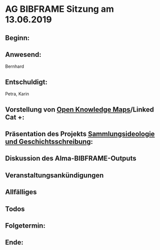 # AG BIBFRAME Sitzung am 13.06.2019

## Beginn:

## Anwesend:
Bernhard
## Entschuldigt:
Petra, Karin

## Vorstellung von [Open Knowledge Maps](https://openknowledgemaps.org/)/Linked Cat +:

## Präsentation des Projekts [Sammlungsideologie und Geschichtsschreibung](https://tfm.univie.ac.at/forschung/drittmittelprojekte/sammlungsideologie-und-geschichtsschreibung/):

## Diskussion des Alma-BIBFRAME-Outputs

## Veranstaltungsankündigungen

## Allfälliges

## Todos

## Folgetermin: 
## Ende: 
